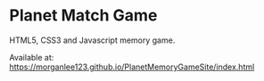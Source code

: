 # Planet Match Game
HTML5, CSS3 and Javascript memory game.

Available at: https://morganlee123.github.io/PlanetMemoryGameSite/index.html